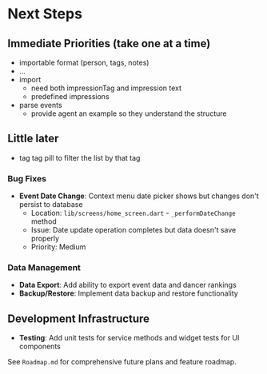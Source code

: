 # Next Steps

## Immediate Priorities (take one at a time)
- importable format (person, tags, notes)
- ...
- import
  - need both impressionTag and impression text
  - predefined impressions
- parse events
  - provide agent an example so they understand the structure

## Little later
- tag tag pill to filter the list by that tag

### Bug Fixes
- **Event Date Change**: Context menu date picker shows but changes don't persist to database
  - Location: `lib/screens/home_screen.dart` - `_performDateChange` method
  - Issue: Date update operation completes but data doesn't save properly
  - Priority: Medium

### Data Management
- **Data Export**: Add ability to export event data and dancer rankings
- **Backup/Restore**: Implement data backup and restore functionality

## Development Infrastructure
- **Testing**: Add unit tests for service methods and widget tests for UI components

See `Roadmap.md` for comprehensive future plans and feature roadmap.
